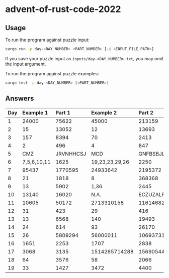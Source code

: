 # advent-of-rust-code-2022

## Usage

To run the program against puzzle input:
```bash
cargo run -p day-<DAY_NUMBER> <PART_NUMBER> [-i <INPUT_FILE_PATH>]
```

If you save your puzzle input as `inputs/day-<DAY_NUMBER>.txt`, you may omit the input argument.

To run the program against puzzle examples:
```bash
cargo test -p day-<DAY_NUMBER> [<PART_NUMBER>]
```

## Answers

| Day | Example 1 | Part 1 | Example 2 | Part 2 |
| :- | :- | :- | :- | :- |
| 1 | 24000 | 75622 | 45000 | 213159 |
| 2 | 15 | 13052 | 12 | 13693 |
| 3 | 157 | 8394 | 70 | 2413 |
| 4 | 2 | 496 | 4 | 847 |
| 5 | CMZ | JRVNHHCSJ | MCD | GNFBSBJLH |
| 6 | 7,5,6,10,11 | 1625 | 19,23,23,29,26 | 2250 |
| 7 | 95437 | 1770595 | 24933642 | 2195372 |
| 8 | 21 | 1818 | 8 | 368368 |
| 9 | 13 | 5902 | 1,36 | 2445 |
| 10 | 13140 | 16020 | N.A. | ECZUZALR |
| 11 | 10605 | 50172 | 2713310158 | 11614682178 |
| 12 | 31 | 423 | 29 | 416 |
| 13 | 13 | 6568 | 140 | 19493 |
| 14 | 24 | 614 | 93 | 26170 |
| 15 | 26 | 5809294 | 56000011 | 10693731308112 |
| 16 | 1651 | 2253 | 1707 | 2838 |
| 17 | 3068 | 3135 | 1514285714288 | 1569054441243 |
| 18 | 64 | 3576 | 58 | 2066 |
| 19 | 33 | 1427 | 3472 | 4400 |
